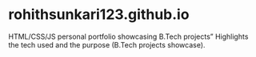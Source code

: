 # rohithsunkari123.github.io
HTML/CSS/JS personal portfolio showcasing B.Tech projects”  Highlights the tech used and the purpose (B.Tech projects showcase).
